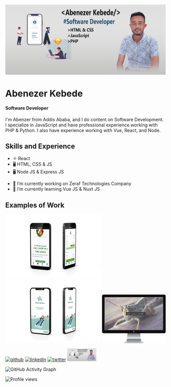 ![Software Developer](https://github.com/abenikeb/abenikeb/blob/main/My_first_banner_small.png)

# Abenezer Kebede 
#### Software Developer

I'm Abenzer from Addis Ababa, and I do content on Software Development. I specialize in JavaScript and have professional experience working with PHP & Python. I also have experience working with Vue, React, and Node.

## Skills and Experience
* ⚛ React
* 🖥 HTML, CSS & JS
* 🖥 Node JS & Express JS

- 🔭 I’m currently working on Zeraf Technologies Company 
- 🌱 I’m currently learning Vue JS & Nuxt JS  
## Examples of Work
<a href="https://github.com/abenikeb/fetandelivery"><img src="https://github.com/abenikeb/fetandelivery/blob/main/fetan_mock_2.png" width="300" /></a>
<a href="https://github.com/abenikeb/fetandelivery"><img src="https://github.com/abenikeb/abenikeb/blob/main/Picture1.png" width="300" /></a>
<a href="https://github.com/abenikeb/fetandelivery"><img src="https://github.com/abenikeb/abenikeb/blob/main/DesktopV2.png" width="200" /></a>

[<img src='https://cdn.jsdelivr.net/npm/simple-icons@3.0.1/icons/github.svg' alt='github' height='40'>](https://github.com/abenikeb)  [<img src='https://cdn.jsdelivr.net/npm/simple-icons@3.0.1/icons/linkedin.svg' alt='linkedin' height='40'>](https://www.linkedin.com/in/abenezer-kebede-804479214)  [<img src='https://cdn.jsdelivr.net/npm/simple-icons@3.0.1/icons/twitter.svg' alt='twitter' height='40'>](https://twitter.com/AbenezerKebede4)  [<img src='https://github.com/abenikeb/abenikeb/blob/main/My_first_banner_small.png' alt='website' height='40'>](https://github.com/abenikeb)  

![GitHub Activity Graph](https://activity-graph.herokuapp.com/graph?username=https://github.com/abenikeb)  

![Profile views](https://gpvc.arturio.dev/https://github.com/abenikeb)  
